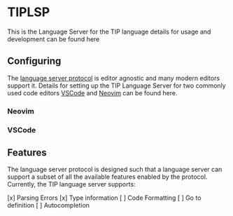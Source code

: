 # TIPLSP

This is the Language Server for the TIP language details for usage and development can be found here

## Configuring 

The [language server protocol](https://microsoft.github.io/language-server-protocol/) is editor agnostic and many modern editors support it. Details
for setting up the TIP Language Server for two commonly used code editors [VSCode]() and [Neovim]() can be found here.

### Neovim

 
### VSCode


## Features

The language server protocol is designed such that a language server can support a subset of all the available features enabled by the protocol.
Currently, the TIP language server supports:

[x] Parsing Errors
[x] Type information
[ ] Code Formatting
[ ] Go to definition
[ ] Autocompletion




